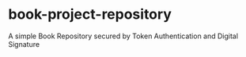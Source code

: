 # book-project-repository

A simple Book Repository secured by Token Authentication and Digital Signature
